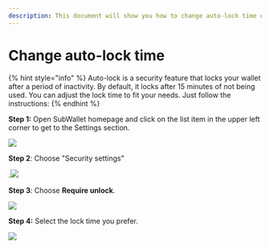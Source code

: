 ```yaml
---
description: This document will show you how to change auto-lock time on Subwallet.
---
```


# Change auto-lock time

{% hint style="info" %}
Auto-lock is a security feature that locks your wallet after a period of inactivity. By default, it locks after 15 minutes of not being used. You can adjust the lock time to fit your needs. Just follow the instructions:
{% endhint %}

**Step 1:** Open SubWallet homepage and click on the list item in the upper left corner to get to the Settings section.

![](<../.gitbook/assets/image (129).png>)

**Step 2**: Choose "Security settings"

.![](<../.gitbook/assets/image (131).png>)

**Step 3**: Choose **Require unlock**.

![](<../.gitbook/assets/image (132).png>)

**Step 4:** Select the lock time you prefer.

![](<../.gitbook/assets/image (133).png>)
